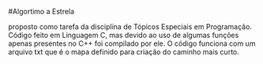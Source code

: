 #Algortimo a Estrela 

proposto como tarefa da disciplina de Tópicos Especiais em Programação. Código feito em Linguagem C, mas devido ao uso de algumas funções apenas presentes no C++ foi compilado por ele.
O código funciona com um arquivo txt que é o mapa definido para criação do caminho mais curto.

